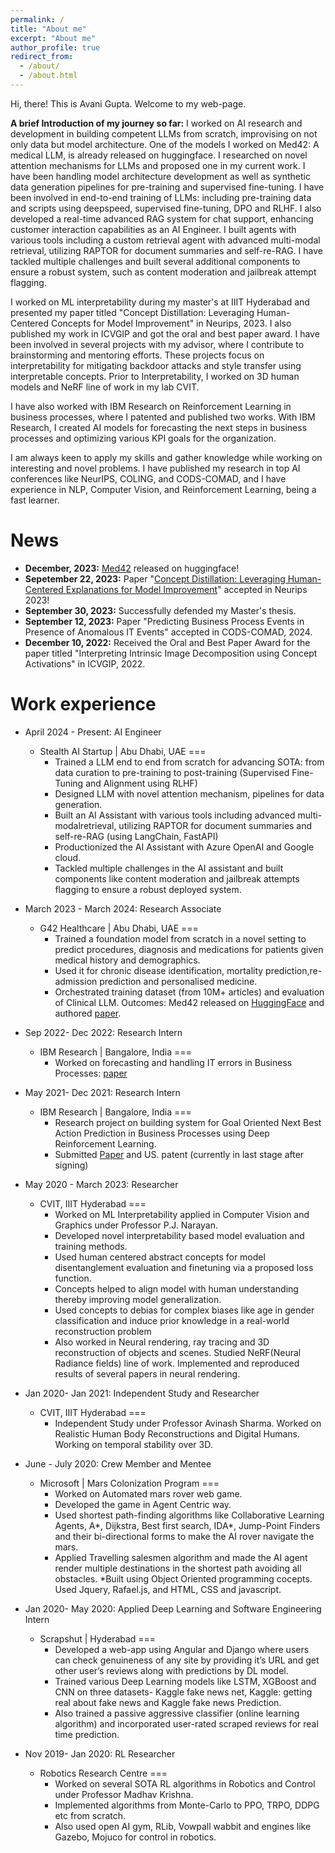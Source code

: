 ```yaml
---
permalink: /
title: "About me"
excerpt: "About me"
author_profile: true
redirect_from: 
  - /about/
  - /about.html
---
```

Hi, there!
This is Avani Gupta.
Welcome to my web-page.

**A brief Introduction of my journey so far:**
I worked on AI research and development in building competent LLMs from scratch, improvising on not only data but model architecture. One of the models I worked on Med42: A medical LLM, is already released on huggingface. 
I researched on novel attention mechanisms for LLMs and proposed one in my current work. I have been handling model architecture development as well as synthetic data generation pipelines for pre-training and supervised fine-tuning. I have been involved in end-to-end training of LLMs: including pre-training data and scripts using deepspeed, supervised fine-tuning, DPO and RLHF.
I also developed a real-time advanced RAG system for chat support, enhancing customer interaction capabilities as an AI Engineer. I built agents with various tools including a custom retrieval agent with advanced multi-modal retrieval, utilizing RAPTOR for document summaries and self-re-RAG. I have tackled multiple challenges and built several additional components to ensure a robust system, such as content moderation and jailbreak attempt flagging. 

I worked on ML interpretability during my master's at IIIT Hyderabad and presented my paper titled "Concept Distillation: Leveraging Human-Centered Concepts for Model Improvement" in Neurips, 2023. I also published my work in ICVGIP and got the oral and best paper award.
I have been involved in several projects with my advisor, where I contribute to brainstorming and mentoring efforts. These projects focus on interpretability for mitigating backdoor attacks and style transfer using interpretable concepts. Prior to Interpretability, I worked on 3D human models and NeRF line of work in my lab CVIT.

I have also worked with IBM Research on Reinforcement Learning in business processes, where I patented and published two works. With IBM Research, I created AI models for forecasting the next steps in business processes and optimizing various KPI goals for the organization. 

I am always keen to apply my skills and gather knowledge while working on interesting and novel problems. I have published my research in top AI conferences like NeurIPS, COLING, and CODS-COMAD, and I have experience in NLP, Computer Vision, and Reinforcement Learning, being a fast learner.



News
======
- **December, 2023:** [Med42](https://huggingface.co/m42-health/med42-70b) released on huggingface!
- **Sepetember 22, 2023:** Paper "[Concept Distillation: Leveraging Human-Centered Explanations for Model Improvement](https://neurips.cc/virtual/2023/poster/71179)​" accepted in Neurips 2023!
- **September 30, 2023:** Successfully defended my Master's thesis.
- **September 12, 2023:** Paper "Predicting Business Process Events in Presence of Anomalous IT Events" accepted in CODS-COMAD, 2024.
- **December 10, 2022:** Received the Oral and Best Paper Award for the paper titled "Interpreting Intrinsic Image Decomposition using Concept Activations" in ICVGIP, 2022.

  

Work experience
======

* April 2024 - Present: AI Engineer
   * Stealth AI Startup | Abu Dhabi, UAE
===
      * Trained a LLM end to end from scratch for advancing SOTA: from data curation to pre-training to post-training (Supervised Fine-Tuning and Alignment using RLHF) 
      *  Designed LLM with novel attention mechanism, pipelines for data generation.
      * Built an AI Assistant with various tools including advanced multi-modalretrieval,
      utilizing RAPTOR for document summaries and self-re-RAG (using LangChain, FastAPI)
      * Productionized the AI Assistant with Azure OpenAI and Google cloud.
      * Tackled multiple challenges in the AI assistant and built components like content moderation and jailbreak attempts flagging to ensure a robust deployed system.


* March 2023 - March 2024: Research Associate
   * G42 Healthcare | Abu Dhabi, UAE
===
      * Trained a foundation model from scratch in a novel setting to predict procedures,
      diagnosis and medications for patients given medical history and demographics.
      * Used it for chronic disease identification, mortality prediction,re-admission prediction
      and personalised medicine.
      * Orchestrated training dataset (from 10M+ articles) and evaluation of Clinical LLM.
      Outcomes: Med42 released on [HuggingFace](https://huggingface.co/m42-health/med42-70b) and authored [paper](https://arxiv.org/abs/2404.14779).

* Sep 2022- Dec 2022: Research Intern 
  * IBM Research | Bangalore, India
===
    * Worked on forecasting and handling IT errors in Business Processes: [paper](https://dl.acm.org/doi/10.1145/3632410.3632437)

* May 2021- Dec 2021: Research Intern 
  * IBM Research | Bangalore, India
===
    * Research project on building system for Goal Oriented Next Best Action Prediction in Business Processes using Deep Reinforcement Learning. 
    * Submitted [Paper](https://www.researchgate.net/publication/360462271_Goal-Oriented_Next_Best_Activity_Recommendation_using_Reinforcement_Learning}{Preprint) and US. patent (currently in last stage after signing)


* May 2020 - March 2023: Researcher
  * CVIT, IIIT Hyderabad
===
      * Worked on ML Interpretability applied in Computer Vision and Graphics under Professor P.J. Narayan. 
      * Developed novel interpretability based model evaluation and training methods.
      * Used human centered abstract concepts for model disentanglement evaluation and
      finetuning via a proposed loss function.
      * Concepts helped to align model with human understanding thereby improving model
      generalization.
      * Used concepts to debias for complex biases like age in gender classification and induce
      prior knowledge in a real-world reconstruction problem
      * Also worked in Neural rendering, ray tracing and 3D reconstruction of objects and scenes. Studied NeRF(Neural Radiance fields) line of work. Implemented and reproduced results of several papers in neural rendering.


* Jan 2020- Jan 2021: Independent Study and Researcher
  * CVIT, IIIT Hyderabad
===
      * Independent Study under Professor Avinash Sharma. Worked on Realistic Human Body Reconstructions and Digital Humans. Working on temporal stability over 3D.


* June - July 2020: Crew Member and Mentee
  * Microsoft | Mars Colonization Program
===
      * Worked on Automated mars rover web game. 
      * Developed the game in Agent Centric way. 
      * Used shortest path-finding algorithms like Collaborative Learning Agents, A*, Dijkstra, Best first search, IDA*, Jump-Point Finders and their bi-directional forms to make the AI rover navigate the mars. 
      * Applied Travelling salesmen algorithm and made the AI agent render multiple destinations in the shortest path avoiding all obstacles. *Built using Object Oriented programming cocepts. Used Jquery, Rafael.js, and HTML, CSS and javascript.
 


* Jan 2020- May 2020: Applied Deep Learning and Software Engineering Intern
  * Scrapshut | Hyderabad
===
      * Developed a web-app using Angular and Django where users can check genuineness of any site by providing it’s URL and get other user’s reviews along with predictions by DL model. 
      * Trained various Deep Learning models like LSTM, XGBoost and CNN on three datasets- Kaggle fake news net, Kaggle: getting real about fake news and Kaggle fake news Prediction. 
      * Also trained a passive aggressive classifier (online learning algorithm) and incorporated user-rated scraped reviews for real time prediction.


* Nov 2019- Jan 2020: RL Researcher
  * Robotics Research Centre 
===
      * Worked on several SOTA RL algorithms in Robotics and Control under Professor Madhav Krishna.
      * Implemented algorithms from Monte-Carlo to PPO, TRPO, DDPG etc from scratch. 
      * Also used open AI gym, RLib, Vowpall wabbit and engines like Gazebo, Mojuco for control in robotics.




